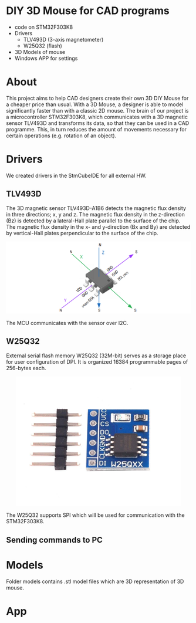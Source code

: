 # DIY 3D Mouse for CAD programs
- code on STM32F303K8
- Drivers
    - TLV493D (3-axis magnetometer)
    - W25Q32 (flash)
- 3D Models of mouse
- Windows APP for settings 
# About 
This project aims to help CAD designers create their own 3D DIY Mouse for a cheaper price than usual.
With a 3D Mouse, a designer is able to model significantly faster than with a classic 2D mouse.
The brain of our project is a microcontroller STM32F303K8, which communicates with a 3D magnetic
sensor TLV493D and transforms its data, so that they can be used in a CAD programme. This, in turn reduces
the amount of movements necessary for certain operations (e.g. rotation of an object). 

# Drivers
We created drivers in the StmCubeIDE for all external HW. 
## TLV493D
The 3D magnetic sensor TLV493D-A1B6 detects the magnetic flux density in three directions; x, y and z. The
magnetic flux density in the z-direction (Bz) is detected by a lateral-Hall plate parallel to the surface of the
chip. The magnetic flux density in the x- and y-direction (Bx and By) are detected by vertical-Hall plates
perpendicular to the surface of the chip.

<p align="center">
    <img src="img/tlv493d.png" width="" title="GPIO pin block scheme">
</p>

The MCU communicates with the sensor over I2C. 
## W25Q32
External serial flash memory W25Q32 (32M-bit) serves as a storage place for user configuration of DPI.
It is organized 16384 programmable pages of 256-bytes each.

<p align="center">
    <img src="img/w25q32.jpg" width="450" title="Flash W25Q32">
</p>

The W25Q32 supports SPI which will be used for communication with the STM32F303K8.
## Sending commands to PC 
# Models
Folder models contains .stl model files which are 3D representation of 3D mouse. 
# App
